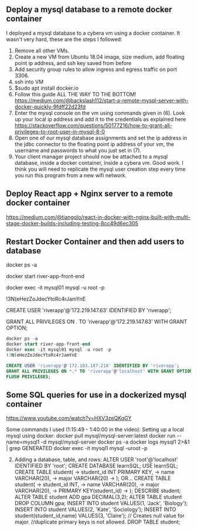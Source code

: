 ## Deploy a mysql database to a remote docker container

I deployed a mysql database to a cybera vm using a docker container. It wasn't very hard, these are the steps I followed:

1. Remove all other VMs.
2. Create a new VM from Ubuntu 18.04 image, size medium, add floating point ip address, and ssh key saved from before
3. Add security group rules to allow ingress and egress traffic on port 3306.
4. ssh into VM
5.  $sudo apt install docker.io
6. Follow this guide ALL THE WAY TO THE BOTTOM! https://medium.com/@backslash112/start-a-remote-mysql-server-with-docker-quickly-9fdff22d23fd
7. Enter the mysql console on the vm using commands given in (6). Look up your local ip address and add it to the credentials as explained here https://stackoverflow.com/questions/50177216/how-to-grant-all-privileges-to-root-user-in-mysql-8-0
8. Open one of our mysql database assignments and set the ip address in the jdbc connector to the floating point ip address of your vm, the username and passwords to what you just set in (7).
9. Your client manager project should now be attached to a mysql database, inside a docker container, inside a cybera vm. Good work. I think you will need to replicate the mysql user creation step every time you run this program from a new wifi network.

## Deploy React app + Nginx server to a remote docker container

https://medium.com/@tiangolo/react-in-docker-with-nginx-built-with-multi-stage-docker-builds-including-testing-8cc49d6ec305



## Restart Docker Container and then add users to database

docker ps -a

docker start river-app-front-end

docker exec -it mysql01 mysql -u root -p

!3N(eHezZoJdecYtoRc4rJamYnE

CREATE USER 'riverapp'@'172.219.147.63' IDENTIFIED BY 'riverapp';

GRANT ALL PRIVILEGES ON *.* TO 'riverapp'@'172.219.147.63' WITH GRANT OPTION;

```sql
docker ps -a
docker start river-app-front-end
docker exec -it mysql01 mysql -u root -p
!3N(eHezZoJdecYtoRc4rJamYnE

CREATE USER 'riverapp'@'172.103.187.218' IDENTIFIED BY 'riverapp';
GRANT ALL PRIVILEGES ON *.* TO 'riverapp'@'localhost' WITH GRANT OPTION;
FLUSH PRIVILEGES;
```



## Some SQL queries for use in a dockerized mysql container

https://www.youtube.com/watch?v=HXV3zeQKqGY

Some commands I used (1:15:49 - 1:40:00 in the video):
Setting up a local mysql using docker:
docker pull mysql/mysql-server:latest
docker run --name=mysql1 -d mysql/mysql-server
docker ps -a
docker logs mysql1 2>&1 | grep GENERATED
docker exec -it mysql1 mysql -uroot -p

2. Adding a database, table, and rows:
ALTER USER 'root'@'localhost' IDENTIFIED BY 'root';
CREATE DATABASE learnSQL;
USE learnSQL;
CREATE TABLE student(
    -> student_id INT PRIMARY KEY,
    -> name VARCHAR(20),
    -> major VARCHAR(20)
    -> );
OR...
CREATE TABLE student(
    -> student_id INT,
    -> name VARCHAR(20),
    -> major VARCHAR(20),
    -> PRIMARY KEY(student_id)
    -> );
DESCRIBE student;
ALTER TABLE student ADD gpa DECIMAL(3,2);
ALTER TABLE student DROP COLUMN gpa;
INSERT INTO student VALUES(1, 'Jack', 'Biology');
INSERT INTO student VALUES(2, 'Kate', 'Sociology');
INSERT INTO student(student_id,name) VALUES(3, 'Claire'); // Creates null value for major.
//duplicate primary keys is not allowed.
DROP TABLE student;
